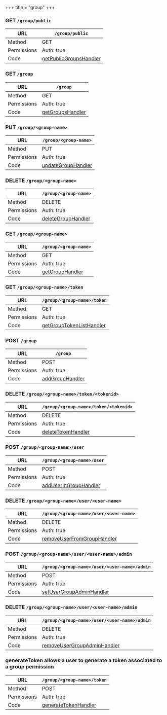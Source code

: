 +++
title = "group"
+++


### GET `/group/public`

URL         | **`/group/public`**
----------- |----------
Method      | GET     
Permissions |  Auth: true
Code        | [getPublicGroupsHandler](https://github.com/ovh/cds/search?q=%22func+%28api+*API%29+getPublicGroupsHandler%22)
    









### GET `/group`

URL         | **`/group`**
----------- |----------
Method      | GET     
Permissions |  Auth: true
Code        | [getGroupsHandler](https://github.com/ovh/cds/search?q=%22func+%28api+*API%29+getGroupsHandler%22)
    









### PUT `/group/<group-name>`

URL         | **`/group/<group-name>`**
----------- |----------
Method      | PUT     
Permissions |  Auth: true
Code        | [updateGroupHandler](https://github.com/ovh/cds/search?q=%22func+%28api+*API%29+updateGroupHandler%22)
    









### DELETE `/group/<group-name>`

URL         | **`/group/<group-name>`**
----------- |----------
Method      | DELETE     
Permissions |  Auth: true
Code        | [deleteGroupHandler](https://github.com/ovh/cds/search?q=%22func+%28api+*API%29+deleteGroupHandler%22)
    









### GET `/group/<group-name>`

URL         | **`/group/<group-name>`**
----------- |----------
Method      | GET     
Permissions |  Auth: true
Code        | [getGroupHandler](https://github.com/ovh/cds/search?q=%22func+%28api+*API%29+getGroupHandler%22)
    









### GET `/group/<group-name>/token`

URL         | **`/group/<group-name>/token`**
----------- |----------
Method      | GET     
Permissions |  Auth: true
Code        | [getGroupTokenListHandler](https://github.com/ovh/cds/search?q=%22func+%28api+*API%29+getGroupTokenListHandler%22)
    









### POST `/group`

URL         | **`/group`**
----------- |----------
Method      | POST     
Permissions |  Auth: true
Code        | [addGroupHandler](https://github.com/ovh/cds/search?q=%22func+%28api+*API%29+addGroupHandler%22)
    









### DELETE `/group/<group-name>/token/<tokenid>`

URL         | **`/group/<group-name>/token/<tokenid>`**
----------- |----------
Method      | DELETE     
Permissions |  Auth: true
Code        | [deleteTokenHandler](https://github.com/ovh/cds/search?q=%22func+%28api+*API%29+deleteTokenHandler%22)
    









### POST `/group/<group-name>/user`

URL         | **`/group/<group-name>/user`**
----------- |----------
Method      | POST     
Permissions |  Auth: true
Code        | [addUserInGroupHandler](https://github.com/ovh/cds/search?q=%22func+%28api+*API%29+addUserInGroupHandler%22)
    









### DELETE `/group/<group-name>/user/<user-name>`

URL         | **`/group/<group-name>/user/<user-name>`**
----------- |----------
Method      | DELETE     
Permissions |  Auth: true
Code        | [removeUserFromGroupHandler](https://github.com/ovh/cds/search?q=%22func+%28api+*API%29+removeUserFromGroupHandler%22)
    









### POST `/group/<group-name>/user/<user-name>/admin`

URL         | **`/group/<group-name>/user/<user-name>/admin`**
----------- |----------
Method      | POST     
Permissions |  Auth: true
Code        | [setUserGroupAdminHandler](https://github.com/ovh/cds/search?q=%22func+%28api+*API%29+setUserGroupAdminHandler%22)
    









### DELETE `/group/<group-name>/user/<user-name>/admin`

URL         | **`/group/<group-name>/user/<user-name>/admin`**
----------- |----------
Method      | DELETE     
Permissions |  Auth: true
Code        | [removeUserGroupAdminHandler](https://github.com/ovh/cds/search?q=%22func+%28api+*API%29+removeUserGroupAdminHandler%22)
    









### generateToken allows a user to generate a token associated to a group permission

URL         | **`/group/<group-name>/token`**
----------- |----------
Method      | POST     
Permissions |  Auth: true
Code        | [generateTokenHandler](https://github.com/ovh/cds/search?q=%22func+%28api+*API%29+generateTokenHandler%22)
    









